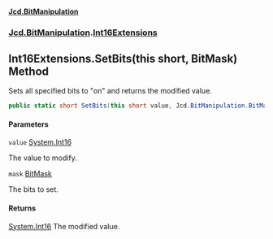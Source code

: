 #### [Jcd.BitManipulation](index.md 'index')

### [Jcd.BitManipulation](Jcd.BitManipulation.md 'Jcd.BitManipulation').[Int16Extensions](Jcd.BitManipulation.Int16Extensions.md 'Jcd.BitManipulation.Int16Extensions')

## Int16Extensions.SetBits(this short, BitMask) Method

Sets all specified bits to "on" and returns the modified value.

```csharp
public static short SetBits(this short value, Jcd.BitManipulation.BitMask mask);
```

#### Parameters

<a name='Jcd.BitManipulation.Int16Extensions.SetBits(thisshort,Jcd.BitManipulation.BitMask).value'></a>

`value` [System.Int16](https://docs.microsoft.com/en-us/dotnet/api/System.Int16 'System.Int16')

The value to modify.

<a name='Jcd.BitManipulation.Int16Extensions.SetBits(thisshort,Jcd.BitManipulation.BitMask).mask'></a>

`mask` [BitMask](Jcd.BitManipulation.BitMask.md 'Jcd.BitManipulation.BitMask')

The bits to set.

#### Returns

[System.Int16](https://docs.microsoft.com/en-us/dotnet/api/System.Int16 'System.Int16')
The modified value.